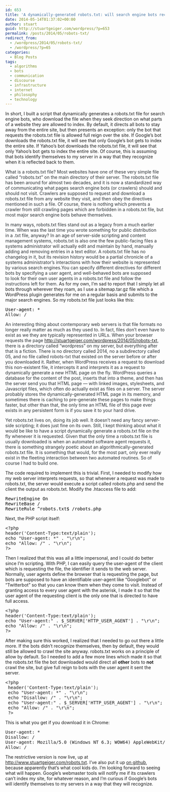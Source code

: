 ```yaml
---
id: 653
title: 'A dynamically-generated robots.txt: will search engine bots recognize themselves?'
date: 2014-05-14T01:37:02+00:00
author: stuart
guid: http://stuartgeiger.com/wordpress/?p=653
permalink: /posts/2014/05/robots-txt/
redirect_from:
  - /wordpress/2014/05/robots-txt/
  - /wordpress/?p=65
categories:
  - Blog Posts
tags:
  - algorithms
  - bots
  - communication
  - discourse
  - infrastructure
  - internet
  - philosophy
  - technology
---
```


In short, I built a script that dynamically generates a robots.txt file for search engine bots, who download the file when they seek direction on what parts of a website they are allowed to index. By default, it directs all bots to stay away from the entire site, but then presents an exception: only the bot that requests the robots.txt file is allowed full reign over the site. If Google&#8217;s bot downloads the robots.txt file, it will see that only Google&#8217;s bot gets to index the entire site. If Yahoo&#8217;s bot downloads the robots.txt file, it will see that only Yahoo&#8217;s bot gets to index the entire site. Of course, this is assuming that bots identify themselves to my server in a way that they recognize when it is reflected back to them.

<!--more-->

<span style="color: #292f33;">What is a robots.txt file? Most websites have one of these very simple file called &#8220;robots.txt&#8221; on the main directory of their server. The robots.txt file has been around for almost two decades, and it is now a standardized way of communicating what pages search engine bots (or crawlers) should and should not visit. Crawlers are supposed to request and download a robots.txt file from any website they visit, and then obey the directives mentioned in such a file. Of course, there is nothing which prevents a crawler from still crawling pages which are forbidden in a robots.txt file, but most major search engine bots behave themselves. </span>

<span style="color: #292f33;">In many ways, robots.txt files stand out as a legacy from a much earlier time. When was the last time you wrote something for public distribution in a .txt file, anyway? In an age of server-side scripting and content management systems, robots.txt is also one the few public-facing files a systems administrator will actually edit and maintain by hand, manually adding and removing entries in a text editor. A robots.txt file has no changelog in it, but its revision history would be a partial chronicle of a systems administrator&#8217;s interactions with how their website is represented by various search engines.</span><span style="color: #292f33;">You can specify different directives for different bots by specifying a user agent, and well-behaved bots are supposed to look for their own user agents in a robots.txt file and follow the instructions left for them. </span>As for my own, I&#8217;m sad to report that I simply let all bots through wherever they roam, as I use a sitemap.tar.gz file which a WordPress plugin generates for me on a regular basis and submits to the major search engines. So my robots.txt file just looks like this:

<pre><span style="color: #000000;">User-agent: *
</span>Allow: /</pre>

<span style="color: #292f33;">An interesting thing about contemporary web servers is that file formats no longer really matter as much as they used to. In fact, files don&#8217;t even have to exist as we they are typically represented in URLs. When your browser requests the page http://stuartgeiger.com/wordpress/2014/05/robots-txt, there is a directory called &#8220;wordpress&#8221; on my server, but everything after that is a fiction. There is no directory called 2014, no a subdirectory called 05, and no file called robots-txt that existed on the server before or after you downloaded it. Rather, when WordPress receives a request to download this non-existent file, it intercepts it and interprets it as a request to dynamically generate a new HTML page on the fly. WordPress queries a database for the content of the post, inserts that into a theme, and then has the server send you that HTML page &#8212; with linked images, stylesheets, and Javascript files, which often do actually exist as files on a server. The server probably stores the dynamically-generated HTML page in its memory, and sometimes there is caching to pre-generate these pages to make things faster, but other than that, the only time an HTML file of this page ever exists in any persistent form is if you save it to your hard drive. </span>

<span style="color: #292f33;">Yet robots.txt lives on, doing its job well. It doesn&#8217;t need any fancy server-side scripting; it does just fine on its own. Still, I kept thinking about what it would be like to have a script dynamically generate a robots.txt file on the fly whenever it is requested. Given that the only time a robots.txt file is usually downloaded is when an automated software agent requests it, there is something strangely poetic about an algorithmically-generated robots.txt file. It is something that would, for the most part, only ever really exist in the fleeting interaction between two automated routines. So of course I had to build one.</span>

The code required to implement this is trivial. First, I needed to modify how my web server interprets requests, so that whenever a request was made to robots.txt, the server would execute a script called robots.php and send the client the output as robots.txt. Modify the .htaccess file to add:

<pre><span style="color: #000000;">RewriteEngine On
RewriteBase /
RewriteRule ^robots.txt$ /robots.php</span></pre>

Next, the PHP script itself:

<pre>&lt;?php
header('Content-Type:text/plain');
echo "User-agent: *" . "\r\n";
echo "Allow: /" . "\r\n";
?&gt;
</pre>

Then I realized that this was all a little impersonal, and I could do better since I&#8217;m scripting. With PHP, I can easily query the user-agent of the client which is requesting the file, the identifier it sends to the web server. Normally, user agents define the browser that is requesting the page, but bots are supposed to have an identifiable user-agent like &#8220;Googlebot&#8221; or &#8220;Twitterbot&#8221; so that you can know them when they come to visit. Instead of granting access to every user agent with the asterisk, I made it so that the user agent of the requesting client is the only one that is directed to have full access.

<pre>&lt;?php
header('Content-Type:text/plain');
echo "User-agent:" . $_SERVER['HTTP_USER_AGENT'] . "\r\n";
echo "Allow: /" . "\r\n";
?&gt;</pre>

After making sure this worked, I realized that I needed to go out there a little more. If the bots didn&#8217;t recognize themselves, then by default, they would still be allowed to crawl the site anyway. robots.txt works on a principle of allow by default. So I needed to add a few more lines which made it so that the robots.txt file the bot downloaded would direct all **other** bots to **not** crawl the site, but give full reign to bots with the user agent it sent the server.

<pre>&lt;?php
 header('Content-Type:text/plain');
 echo "User-agent: *" . "\r\n";
 echo "Disallow: /" . "\r\n";
 echo "User-agent:" . $_SERVER['HTTP_USER_AGENT'] . "\r\n";
 echo "Allow: /" . "\r\n";
 ?&gt;</pre>

This is what you get if you download it in Chrome:

<pre>User-agent: *
Disallow: /
User-agent: Mozilla/5.0 (Windows NT 6.3; WOW64) AppleWebKit/537.36 (KHTML, like Gecko) Chrome/34.0.1847.131 Safari/537.36 
Allow: /</pre>

The restrictive version is now live, up at <http://www.stuartgeiger.com/robots.txt>. I&#8217;ve also put it up [on github](https://github.com/staeiou/robots.txt.php), because apparently that&#8217;s what cool kids do. I&#8217;m looking forward to seeing what will happen. Google&#8217;s webmaster tools will notify me if its crawlers can&#8217;t index my site, for whatever reason, and I&#8217;m curious if Google&#8217;s bots will identify themselves to my servers in a way that they will recognize.
